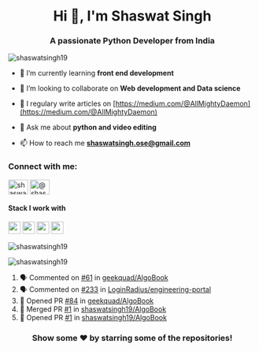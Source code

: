 <h1 align="center">Hi 👋, I'm Shaswat Singh</h1>
<h3 align="center">A passionate Python Developer from India</h3>

<p align="left"> <img src="https://komarev.com/ghpvc/?username=shaswatsingh19" alt="shaswatsingh19" /> </p>

- 🌱 I’m currently learning **front end development**

- 👯 I’m looking to collaborate on **Web development and Data science**

- 📝 I regulary write articles on [https://medium.com/@AllMightyDaemon](https://medium.com/@AllMightyDaemon)

- 💬 Ask me about **python and video editing**

- 📫 How to reach me **shaswatsingh.ose@gmail.com**

<p align="left">
<h3 align="left">Connect with me:</h3>
<a href="https://linkedin.com/in/shaswat-singh-035a84144/" target="blank"><img align="center" src="https://cdn.jsdelivr.net/npm/simple-icons@3.0.1/icons/linkedin.svg" alt="shaswat-singh-035a84144/" height="30" width="40" /></a>
<a href="https://codeforces.com/profile/@shaswat008" target="blank"><img align="center" src="https://cdn.jsdelivr.net/npm/simple-icons@3.0.1/icons/codeforces.svg" alt="@shaswat008" height="30" width="40" /></a>
</p>

<h4>Stack I work with</h4>
<p align="left">
<img src="https://img.shields.io/badge/python-3776AB.svg?&style=for-the-badge&logo=python&logoColor=white" height="25"/>
<img src="https://img.shields.io/badge/jupyter-F3631D.svg?&style=for-the-badge&logo=jupyter&logoColor=white" height="25"/>
<img src="https://img.shields.io/badge/anaconda-42B029.svg?&style=for-the-badge&logo=anaconda&logoColor=white" height="25"/>
<img src="https://img.shields.io/badge/VS%20Code-007ACC.svg?&style=for-the-badge&logo=visual-studio-code&logoColor=white" height="25"/>
</p>


<p><img src="https://github-readme-stats.vercel.app/api?username=shaswatsingh19&show_icons=true&theme=vue" alt="shaswatsingh19" /> </p>
<p>

 <img src="https://github-readme-stats.anuraghazra1.vercel.app/api/top-langs/?username=shaswatsingh19&theme=vue&lang_count=3" alt="shaswatsingh19" /></p>





 <!--START_SECTION:activity-->
1. 🗣 Commented on [#61](https://github.com/geekquad/AlgoBook/issues/61) in [geekquad/AlgoBook](https://github.com/geekquad/AlgoBook)
2. 🗣 Commented on [#233](https://github.com/LoginRadius/engineering-portal/issues/233) in [LoginRadius/engineering-portal](https://github.com/LoginRadius/engineering-portal)
3. 💪 Opened PR [#84](https://github.com/geekquad/AlgoBook/pull/84) in [geekquad/AlgoBook](https://github.com/geekquad/AlgoBook)
4. 🎉 Merged PR [#1](https://github.com/shaswatsingh19/AlgoBook/pull/1) in [shaswatsingh19/AlgoBook](https://github.com/shaswatsingh19/AlgoBook)
5. 💪 Opened PR [#1](https://github.com/shaswatsingh19/AlgoBook/pull/1) in [shaswatsingh19/AlgoBook](https://github.com/shaswatsingh19/AlgoBook)
<!--END_SECTION:activity-->


<div align="center">

### Show some ❤️ by starring some of the repositories!

</div>
